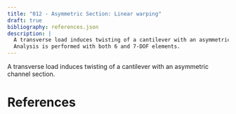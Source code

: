 ```yaml
---
title: "012 - Asymmetric Section: Linear warping"
draft: true
bibliography: references.json
description: |
  A transverse load induces twisting of a cantilever with an asymmetric channel section.
  Analysis is performed with both 6 and 7-DOF elements.
---
```


A transverse load induces twisting of a cantilever with an asymmetric channel section.

# References

<div id="bibliography-list"></div>

